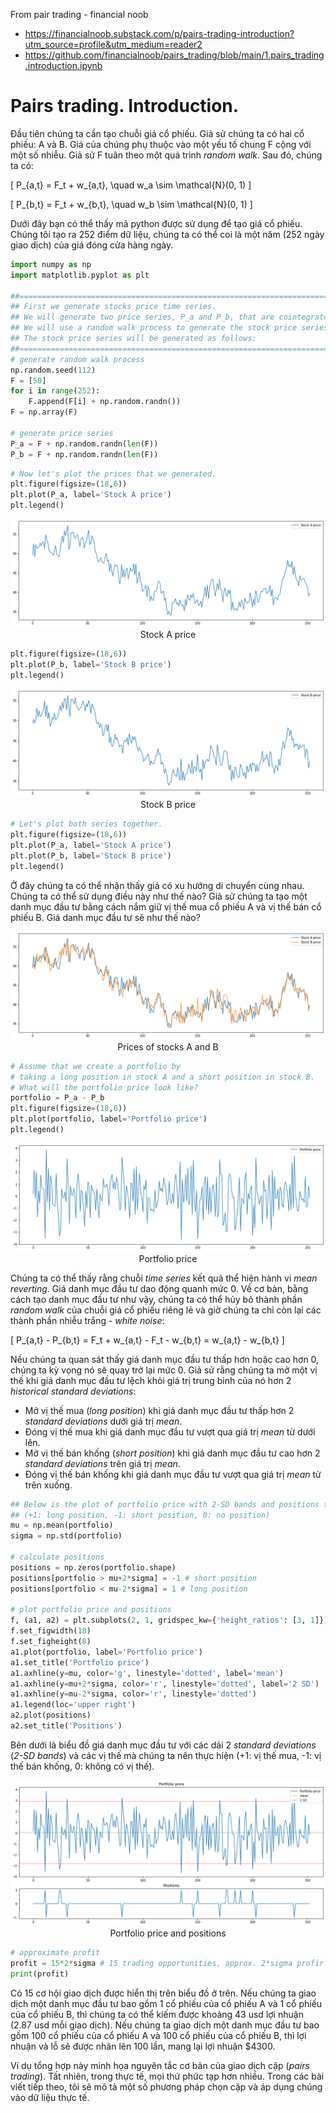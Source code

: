 From pair trading - financial noob
- https://financialnoob.substack.com/p/pairs-trading-introduction?utm_source=profile&utm_medium=reader2
- https://github.com/financialnoob/pairs_trading/blob/main/1.pairs_trading.introduction.ipynb

# Pairs trading. Introduction.

Đầu tiên chúng ta cần tạo chuỗi giá cổ phiếu. Giả sử chúng ta có hai cổ phiếu: A và B. Giá của chúng phụ thuộc vào một yếu tố chung F cộng với một số nhiễu. Giả sử F tuân theo một quá trình *random walk*. Sau đó, chúng ta có:

\[
P_{a,t} = F_t + w_{a,t}, \quad w_a \sim \mathcal{N}(0, 1)
\]

\[
P_{b,t} = F_t + w_{b,t}, \quad w_b \sim \mathcal{N}(0, 1)
\]


Dưới đây bạn có thể thấy mã python được sử dụng để tạo giá cổ phiếu. Chúng tôi tạo ra 252 điểm dữ liệu, chúng ta có thể coi là một năm (252 ngày giao dịch) của giá đóng cửa hàng ngày.

```python
import numpy as np
import matplotlib.pyplot as plt

##================================================================================================
## First we generate stocks price time series. 
## We will generate two price series, P_a and P_b, that are cointegrated. 
## We will use a random walk process to generate the stock price series. 
## The stock price series will be generated as follows:
##================================================================================================
# generate random walk process
np.random.seed(112)
F = [50]
for i in range(252):
    F.append(F[i] + np.random.randn())
F = np.array(F)

# generate price series
P_a = F + np.random.randn(len(F))
P_b = F + np.random.randn(len(F))
```

```python
# Now let's plot the prices that we generated.
plt.figure(figsize=(18,6))
plt.plot(P_a, label='Stock A price')
plt.legend()
```

<center>

![alt text](image.png)
Stock A price

</center>

```python
plt.figure(figsize=(18,6))
plt.plot(P_b, label='Stock B price')
plt.legend()
```

<center>

![alt text](image-1.png)
Stock B price
</center>

```python
# Let's plot both series together.
plt.figure(figsize=(18,6))
plt.plot(P_a, label='Stock A price')
plt.plot(P_b, label='Stock B price')
plt.legend()
```

Ở đây chúng ta có thể nhận thấy giá có xu hướng di chuyển cùng nhau. Chúng ta có thể sử dụng điều này như thế nào? Giả sử chúng ta tạo một danh mục đầu tư bằng cách nắm giữ vị thế mua cổ phiếu A và vị thế bán cổ phiếu B. Giá danh mục đầu tư sẽ như thế nào?

<center>

![alt text](image-3.png)
Prices of stocks A and B

</center>

```python
# Assume that we create a portfolio by 
# taking a long position in stock A and a short position in stock B. 
# What will the portfolio price look like?
portfolio = P_a - P_b
plt.figure(figsize=(18,6))
plt.plot(portfolio, label='Portfolio price')
plt.legend()
```

<center>

![alt text](image-4.png)
Portfolio price

</center>

Chúng ta có thể thấy rằng chuỗi *time series* kết quả thể hiện hành vi *mean reverting*. Giá danh mục đầu tư dao động quanh mức 0. Về cơ bản, bằng cách tạo danh mục đầu tư như vậy, chúng ta có thể hủy bỏ thành phần *random walk* của chuỗi giá cổ phiếu riêng lẻ và giờ chúng ta chỉ còn lại các thành phần nhiễu trắng - *white noise*:

\[
P_{a,t} - P_{b,t} = F_t + w_{a,t} - F_t - w_{b,t} = w_{a,t} - w_{b,t}
\]

Nếu chúng ta quan sát thấy giá danh mục đầu tư thấp hơn hoặc cao hơn 0, chúng ta kỳ vọng nó sẽ quay trở lại mức 0. Giả sử rằng chúng ta mở một vị thế khi giá danh mục đầu tư lệch khỏi giá trị trung bình của nó hơn 2 *historical standard deviations*:

- Mở vị thế mua (*long position*) khi giá danh mục đầu tư thấp hơn 2 *standard deviations* dưới giá trị *mean*.
- Đóng vị thế mua khi giá danh mục đầu tư vượt qua giá trị *mean* từ dưới lên.
- Mở vị thế bán khống (*short position*) khi giá danh mục đầu tư cao hơn 2 *standard deviations* trên giá trị *mean*.
- Đóng vị thế bán khống khi giá danh mục đầu tư vượt qua giá trị *mean* từ trên xuống.

```python
## Below is the plot of portfolio price with 2-SD bands and positions that we should take 
## (+1: long position, -1: short position, 0: no position)
mu = np.mean(portfolio)
sigma = np.std(portfolio)

# calculate positions
positions = np.zeros(portfolio.shape)
positions[portfolio > mu+2*sigma] = -1 # short position
positions[portfolio < mu-2*sigma] = 1 # long position

# plot portfolio price and positions
f, (a1, a2) = plt.subplots(2, 1, gridspec_kw={'height_ratios': [3, 1]})
f.set_figwidth(18)
f.set_figheight(8)
a1.plot(portfolio, label='Portfolio price')
a1.set_title('Portfolio price')
a1.axhline(y=mu, color='g', linestyle='dotted', label='mean')
a1.axhline(y=mu+2*sigma, color='r', linestyle='dotted', label='2 SD')
a1.axhline(y=mu-2*sigma, color='r', linestyle='dotted')
a1.legend(loc='upper right')
a2.plot(positions)
a2.set_title('Positions')
```

Bên dưới là biểu đồ giá danh mục đầu tư với các dải 2 *standard deviations* (*2-SD bands*) và các vị thế mà chúng ta nên thực hiện (+1: vị thế mua, -1: vị thế bán khống, 0: không có vị thế).

<center>

![alt text](image-5.png)
Portfolio price and positions

</center>

```python
# approximate profit
profit = 15*2*sigma # 15 trading opportunities, approx. 2*sigma profir per trade
print(profit)
```

Có 15 cơ hội giao dịch được hiển thị trên biểu đồ ở trên. Nếu chúng ta giao dịch một danh mục đầu tư bao gồm 1 cổ phiếu của cổ phiếu A và 1 cổ phiếu của cổ phiếu B, thì chúng ta có thể kiếm được khoảng 43 usd lợi nhuận (2.87 usd mỗi giao dịch). Nếu chúng ta giao dịch một danh mục đầu tư bao gồm 100 cổ phiếu của cổ phiếu A và 100 cổ phiếu của cổ phiếu B, thì lợi nhuận và lỗ sẽ được nhân lên 100 lần, mang lại lợi nhuận $4300.

Ví dụ tổng hợp này minh họa nguyên tắc cơ bản của giao dịch cặp (*pairs trading*). Tất nhiên, trong thực tế, mọi thứ phức tạp hơn nhiều. Trong các bài viết tiếp theo, tôi sẽ mô tả một số phương pháp chọn cặp và áp dụng chúng vào dữ liệu thực tế.
